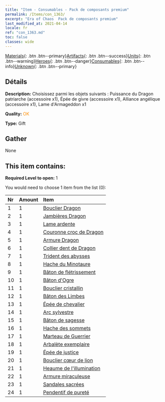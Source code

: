 ```yaml
---
title: "Item - Consumables - Pack de composants premium"
permalink: /Items/con_1363/
excerpt: "Era of Chaos  Pack de composants premium"
last_modified_at: 2021-04-14
locale: fr
ref: "con_1363.md"
toc: false
classes: wide
---
```

 [Materials](/fr/Items/){: .btn .btn--primary}[Artifacts](/fr/Items/Artifacts/){: .btn .btn--success}[Units](/fr/Items/Units/){: .btn .btn--warning}[Heroes](/fr/Items/Heroes/){: .btn .btn--danger}[Consumables](/fr/Items/Consumables/){: .btn .btn--info}[Unknown](/fr/Items/Unknown/){: .btn .btn--primary}

## Détails
 **Description:** Choisissez parmi les objets suivants : Puissance du Dragon patriarche (accessoire x1), Épée de givre (accessoire x1), Alliance angélique (accessoire x1), Lame d'Armageddon x1

 **Quality:** <span style="color: #FF8C00">OK</span>

 **Type:** Gift

## Gather

  None

## This item contains:

 **Required Level to open:** 1

 You would need to choose 1 item from the list (0):

  | Nr | Amount |     Item    |
  |:---|:-------|:------------|
  | 1 | 1 | [Bouclier Dragon](/fr/Items/art_144/) | 
  | 2 | 1 | [Jambières Dragon](/fr/Items/art_145/) | 
  | 3 | 1 | [Lame ardente](/fr/Items/art_146/) | 
  | 4 | 1 | [Couronne croc de Dragon](/fr/Items/art_147/) | 
  | 5 | 1 | [Armure Dragon](/fr/Items/art_148/) | 
  | 6 | 1 | [Collier dent de Dragon](/fr/Items/art_149/) | 
  | 7 | 1 | [Trident des abysses](/fr/Items/art_160/) | 
  | 8 | 1 | [Hache du Minotaure](/fr/Items/art_161/) | 
  | 9 | 1 | [Bâton de flétrissement](/fr/Items/art_162/) | 
  | 10 | 1 | [Bâton d'Ogre](/fr/Items/art_163/) | 
  | 11 | 1 | [Bouclier cristallin](/fr/Items/art_164/) | 
  | 12 | 1 | [Bâton des Limbes](/fr/Items/art_165/) | 
  | 13 | 1 | [Épée de chevalier](/fr/Items/art_166/) | 
  | 14 | 1 | [Arc sylvestre](/fr/Items/art_167/) | 
  | 15 | 1 | [Bâton de sagesse](/fr/Items/art_168/) | 
  | 16 | 1 | [Hache des sommets](/fr/Items/art_169/) | 
  | 17 | 1 | [Marteau de Guerrier](/fr/Items/art_170/) | 
  | 18 | 1 | [Arbalète exemplaire](/fr/Items/art_171/) | 
  | 19 | 1 | [Épée de justice](/fr/Items/art_150/) | 
  | 20 | 1 | [Bouclier cœur de lion](/fr/Items/art_151/) | 
  | 21 | 1 | [Heaume de l'illumination](/fr/Items/art_152/) | 
  | 22 | 1 | [Armure miraculeuse](/fr/Items/art_153/) | 
  | 23 | 1 | [Sandales sacrées](/fr/Items/art_154/) | 
  | 24 | 1 | [Pendentif de pureté](/fr/Items/art_155/) | 
